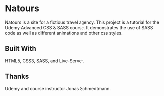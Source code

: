 # Natours

Natours is a site for a fictious travel agency. This project is a tutorial for the Udemy Advanced CSS & SASS course. It demonstrates the use of SASS code as well as different animations and other css styles.

## Built With 

HTML5, CSS3, SASS, and Live-Server.

## Thanks 

Udemy and course instructor Jonas Schmedtmann.